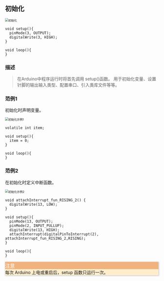## 初始化

<img src="{default}/images/control/setup.png" alt="初始化" style="zoom:67%;" />

```arduino
void setup(){
  pinMode(3, OUTPUT);
  digitalWrite(3, HIGH);
}

void loop(){
}
```

### 描述

> 在Arduino中程序运行时将首先调用 setup()函数。 用于初始化变量、设置针脚的输出输入类型、配置串口、引入类库文件等等。

### 范例1

初始化时声明变量。

<img src="{default}/images/control/setup-example1.png" alt="初始化示例1" style="zoom:67%;" />

```arduino
volatile int item;

void setup(){
  item = 0;
}

void loop(){
}
```

### 范例2

在初始化时定义中断函数。

<img src="{default}/images/control/setup-example2.png" alt="初始化示例2" style="zoom:67%;" />

```arduino
void attachInterrupt_fun_RISING_2() {
  digitalWrite(13, LOW);
}

void setup(){
  pinMode(13, OUTPUT);
  pinMode(2, INPUT_PULLUP);
  digitalWrite(13, HIGH);
  attachInterrupt(digitalPinToInterrupt(2), attachInterrupt_fun_RISING_2,RISING);
}

void loop(){
}
```

<div class="layui-card" style="box-shadow: 1px 1px 4px 1px rgb(0 0 0 / 20%);">
  <div class="layui-card-header icon-attention-circled" style="background: #f0b37e;color:#fff;font-size:16px;">注意</div>
  <div class="layui-card-body" style="background: #ffedcc;">每次 Arduino 上电或重启后，setup 函数只运行一次。</div>
</div>
